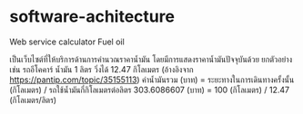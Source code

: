 # software-achitecture
Web service calculator Fuel oil

เป็นเว็บไซต์ที่ให้บริการด้านการคำนวณราคาน้ำมัน โดยมีการแสดงราคาน้ำมันปัจจุบันด้วย 
ยกตัวอย่างเช่น รถอีโคคาร์ น้ำมัน 1 ลิตร วิ่งได้ 12.47 กิโลเมตร (อ้างอิงจาก https://pantip.com/topic/35155113)
ค่าน้ำมันรวม (บาท) = ระยะทางในการเดินทางครั้งนั้น (กิโลเมตร) / รถใช้น้ำมันกี่กิโลเมตรต่อลิตร
303.6086607 (บาท) = 100 (กิโลเมตร) / 12.47 (กิโลเมตร/ลิตร)
